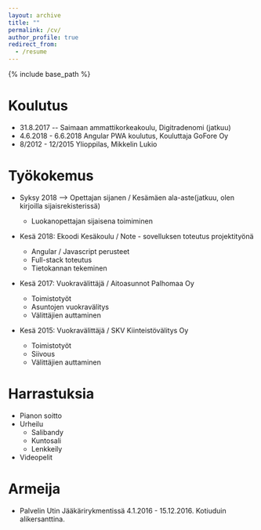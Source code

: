 ```yaml
---
layout: archive
title: ""
permalink: /cv/
author_profile: true
redirect_from:
  - /resume
---
```


{% include base_path %}

Koulutus
======
* 31.8.2017 --  Saimaan ammattikorkeakoulu, Digitradenomi (jatkuu)
* 4.6.2018 - 6.6.2018 Angular PWA koulutus, Kouluttaja GoFore Oy
* 8/2012 - 12/2015 Ylioppilas, Mikkelin Lukio






Työkokemus
======
* Syksy 2018 -->  Opettajan sijanen / Kesämäen ala-aste(jatkuu, olen kirjoilla sijaisrekisterissä)
  * Luokanopettajan sijaisena toimiminen


* Kesä 2018: Ekoodi Kesäkoulu / Note - sovelluksen toteutus projektityönä
  * Angular / Javascript perusteet
  * Full-stack toteutus
  * Tietokannan tekeminen

* Kesä 2017: Vuokravälittäjä / Aitoasunnot Palhomaa Oy
  * Toimistotyöt
  * Asuntojen vuokravälitys
  * Välittäjien auttaminen


* Kesä 2015: Vuokravälittäjä / SKV Kiinteistövälitys Oy
  * Toimistotyöt
  * Siivous
  * Välittäjien auttaminen

Harrastuksia
======
* Pianon soitto
* Urheilu
  * Salibandy
  * Kuntosali
  * Lenkkeily
* Videopelit


Armeija
======
* Palvelin Utin Jääkärirykmentissä 4.1.2016 - 15.12.2016. Kotiuduin alikersanttina.